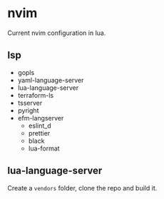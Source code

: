 # nvim

Current nvim configuration in lua.

## lsp

- gopls
- yaml-language-server
- lua-language-server
- terraform-ls
- tsserver
- pyright
- efm-langserver
	- eslint_d
	- prettier
	- black
	- lua-format

## lua-language-server

Create a `vendors` folder, clone the repo and build it.

